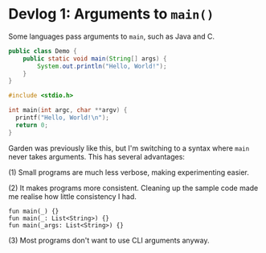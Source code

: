 # Devlog 1: Arguments to `main()`

Some languages pass arguments to `main`, such as Java and C.

```java
public class Demo {
    public static void main(String[] args) {
        System.out.println("Hello, World!");
    }
}
```

```c
#include <stdio.h>

int main(int argc, char **argv) {
  printf("Hello, World!\n");
  return 0;
}
```

Garden was previously like this, but I'm switching to a syntax where
`main` never takes arguments. This has several advantages:

(1) Small programs are much less verbose, making experimenting easier.

(2) It makes programs more consistent. Cleaning up the sample code
made me realise how little consistency I had.

```
fun main(_) {}
fun main(_: List<String>) {}
fun main(_args: List<String>) {}
```

(3) Most programs don't want to use CLI arguments anyway.
